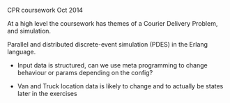 
CPR coursework Oct 2014

At a high level the coursework has themes of a Courier Delivery Problem, 
and simulation. 

Parallel and distributed discrete-event simulation (PDES) in the Erlang language.

- Input data is structured, can we use meta programming to change behaviour or params depending on the config?

- Van and Truck location data is likely to change and to actually be states
later in the exercises